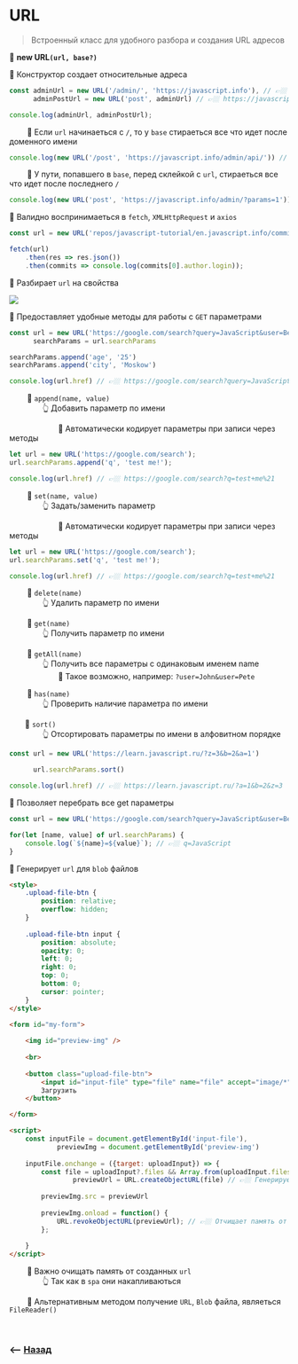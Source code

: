# URL
> Встроенный класс для удобного разбора и создания URL адресов

💠 **new URL`(url, base?)`**   

🔹 Конструктор создает относительные адреса 
```javascript
const adminUrl = new URL('/admin/', 'https://javascript.info'), // 👉🏼 https://javascript.info/admin/
      adminPostUrl = new URL('post', adminUrl) // 👉🏼 https://javascript.info/admin/post

console.log(adminUrl, adminPostUrl);
```

&emsp;&emsp; 🛑 Если `url` начинаеться с `/`, то у `base` стираеться все что идет после доменного имени 
```javascript
console.log(new URL('/post', 'https://javascript.info/admin/api/')) // 👉🏼 https://javascript.info/post
```

&emsp;&emsp; 🛑 У пути, попавшего в `base`, перед склейкой с `url`, стираеться все что идет после последнего `/` 
```javascript
console.log(new URL('post', 'https://javascript.info/admin/?params=1')) // 👉🏼 https://javascript.info/admin/post
```

🔹 Валидно воспринимаеться в `fetch`, `XMLHttpRequest` и `axios`
```javascript
const url = new URL('repos/javascript-tutorial/en.javascript.info/commits', 'https://api.github.com')

fetch(url)
    .then(res => res.json())
    .then(commits => console.log(commits[0].author.login));
```

🔹 Разбирает `url` на свойства 

![](/Users/www1/WebSter/doc/browser-js/pages/network-requests/pages/url/img/illustration.png)

🔹 Предоставляет удобные методы для работы с `GET` параметрами

```javascript
const url = new URL('https://google.com/search?query=JavaScript&user=Ben'),
      searchParams = url.searchParams

searchParams.append('age', '25')
searchParams.append('city', 'Moskow')

console.log(url.href) // 👉🏼 https://google.com/search?query=JavaScript&user=Ben&age=25&city=Moskow
```

&emsp;&emsp; 🎯 `append(name, value)`    
&emsp;&emsp;&emsp;&emsp; 👆 Добавить параметр по имени

&emsp;&emsp;&emsp;&emsp;&emsp;&emsp; 📗 Автоматически кодирует параметры при записи через методы
```javascript
let url = new URL('https://google.com/search');
url.searchParams.append('q', 'test me!');

console.log(url.href) // 👉🏼 https://google.com/search?q=test+me%21
```

&emsp;&emsp; 🎯 `set(name, value)`  
&emsp;&emsp;&emsp;&emsp; 👆 Задать/заменить параметр

&emsp;&emsp;&emsp;&emsp;&emsp;&emsp; 📗 Автоматически кодирует параметры при записи через методы
```javascript
let url = new URL('https://google.com/search');
url.searchParams.set('q', 'test me!');

console.log(url.href) // 👉🏼 https://google.com/search?q=test+me%21
```

&emsp;&emsp; 🎯 `delete(name)`  
&emsp;&emsp;&emsp;&emsp; 👆 Удалить параметр по имени

&emsp;&emsp; 🎯 `get(name)`  
&emsp;&emsp;&emsp;&emsp; 👆 Получить параметр по имени

&emsp;&emsp; 🎯 `getAll(name)`  
&emsp;&emsp;&emsp;&emsp; 👆 Получить все параметры с одинаковым именем name  
&emsp;&emsp;&emsp;&emsp;&emsp;&emsp; 📗 Такое возможно, например: `?user=John&user=Pete`    

&emsp;&emsp; 🎯 `has(name)`  
&emsp;&emsp;&emsp;&emsp; 👆 Проверить наличие параметра по имени

&emsp;&emsp;🎯 `sort()`  
&emsp;&emsp;&emsp;&emsp; 👆 Отсортировать параметры по имени в алфовитном порядке
```javascript
const url = new URL('https://learn.javascript.ru/?z=3&b=2&a=1')

      url.searchParams.sort()

console.log(url.href) // 👉🏼 https://learn.javascript.ru/?a=1&b=2&z=3
```

🔹 Позволяет перебрать все get параметры

```javascript
const url = new URL('https://google.com/search?query=JavaScript&user=Ben')

for(let [name, value] of url.searchParams) {
    console.log(`${name}=${value}`); // 👉🏼 q=JavaScript
}
```

🔹 Генерирует `url` для `blob` файлов 
```html
<style>
    .upload-file-btn {
        position: relative;
        overflow: hidden;
    }
    
    .upload-file-btn input {
        position: absolute;
        opacity: 0;
        left: 0;
        right: 0;
        top: 0;
        bottom: 0;
        cursor: pointer;
    }
</style>

<form id="my-form">
    
    <img id="preview-img" />
    
    <br>
    
    <button class="upload-file-btn">
        <input id="input-file" type="file" name="file" accept="image/*">
        Загрузить
    </button>

</form>

<script>
    const inputFile = document.getElementById('input-file'),
            previewImg = document.getElementById('preview-img')
    
    inputFile.onchange = ({target: uploadInput}) => {
        const file = uploadInput?.files && Array.from(uploadInput.files)[0],
                previewUrl = URL.createObjectURL(file) // 👉🏼 Генерирует url для blob
        
        previewImg.src = previewUrl
        
        previewImg.onload = function() {
            URL.revokeObjectURL(previewUrl); // 👉🏼 Отчищает память от сгенерированного url
        };
    
    }
</script>
```

&emsp;&emsp; 🛑 Важно очищать память от созданных `url`  
&emsp;&emsp;&emsp;&emsp; 👆 Так как в `spa` они накапливаються

&emsp;&emsp; 📗 Альтернативным методом получение `URL`, `Blob` файла, являеться `FileReader()`

<br>

### ⟵ **<a href="../../readme.md">Назад</a>**